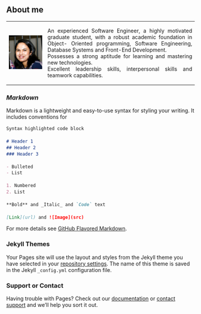 ## **About me**
   
<table>     
    <tr>         
        <td><img src="/images/pic.jpeg" alt="Italian Trulli"></td>         
        <td><p align="justify">
            An experienced Software Engineer, a highly motivated graduate student, with a robust academic foundation in Object- Oriented programming, Software Engineering, Database
                        Systems and Front-End Development.<br>Possesses a strong aptitude for learning and mastering
                        new technologies.<br>Excellent leadership skills, interpersonal skills and teamwork capabilities.
            </p></td>     
    </tr> 
</table>


### _Markdown_

Markdown is a lightweight and easy-to-use syntax for styling your writing. It includes conventions for

```markdown
Syntax highlighted code block

# Header 1
## Header 2
### Header 3

- Bulleted
- List

1. Numbered
2. List

**Bold** and _Italic_ and `Code` text

[Link](url) and ![Image](src)
```

For more details see [GitHub Flavored Markdown](https://guides.github.com/features/mastering-markdown/).

### Jekyll Themes

Your Pages site will use the layout and styles from the Jekyll theme you have selected in your [repository settings](https://github.com/erandiranthilake/portfolio/settings). The name of this theme is saved in the Jekyll `_config.yml` configuration file.

### Support or Contact

Having trouble with Pages? Check out our [documentation](https://docs.github.com/categories/github-pages-basics/) or [contact support](https://support.github.com/contact) and we’ll help you sort it out.
